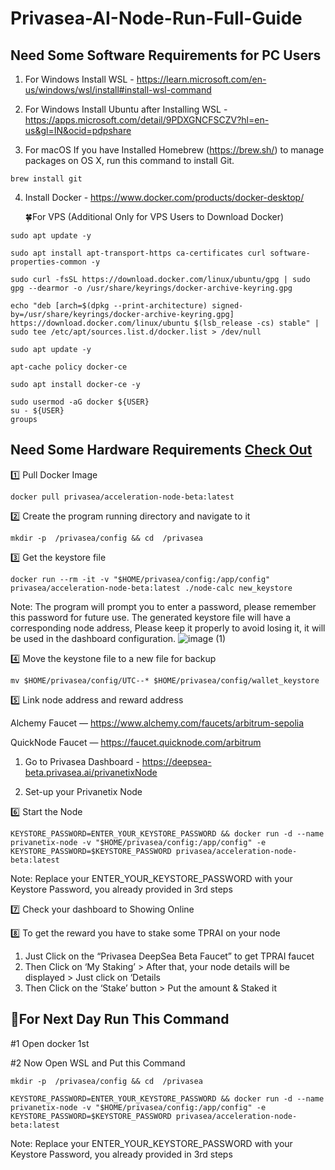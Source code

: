 # Privasea-AI-Node-Run-Full-Guide

## Need Some Software Requirements for PC Users

1. For Windows Install WSL - https://learn.microsoft.com/en-us/windows/wsl/install#install-wsl-command

2. For Windows Install Ubuntu after Installing WSL - https://apps.microsoft.com/detail/9PDXGNCFSCZV?hl=en-us&gl=IN&ocid=pdpshare

3. For macOS If you have Installed Homebrew (https://brew.sh/) to manage packages on OS X,
run this command to install Git.
```
brew install git
```
4. Install Docker - https://www.docker.com/products/docker-desktop/

   🍀For VPS (Additional Only for VPS Users to Download Docker)
```
sudo apt update -y
```
```
sudo apt install apt-transport-https ca-certificates curl software-properties-common -y
```
```
sudo curl -fsSL https://download.docker.com/linux/ubuntu/gpg | sudo gpg --dearmor -o /usr/share/keyrings/docker-archive-keyring.gpg
```
```
echo "deb [arch=$(dpkg --print-architecture) signed-by=/usr/share/keyrings/docker-archive-keyring.gpg] https://download.docker.com/linux/ubuntu $(lsb_release -cs) stable" | sudo tee /etc/apt/sources.list.d/docker.list > /dev/null
```
```
sudo apt update -y
```
```
apt-cache policy docker-ce
```
```
sudo apt install docker-ce -y
```
```
sudo usermod -aG docker ${USER}
su - ${USER}
groups
```

## Need Some Hardware Requirements [Check Out](system-requirements.md)

1️⃣ Pull Docker Image
```
docker pull privasea/acceleration-node-beta:latest
```

2️⃣ Create the program running directory and navigate to it
```
mkdir -p  /privasea/config && cd  /privasea
```

3️⃣ Get the keystore file
```
docker run --rm -it -v "$HOME/privasea/config:/app/config" privasea/acceleration-node-beta:latest ./node-calc new_keystore
```

Note: The program will prompt you to enter a password, please remember this password for future use. The generated keystore file will have a corresponding node address, Please keep it properly to avoid losing it, it will be used in the dashboard configuration.
![image (1)](https://github.com/user-attachments/assets/439e3fc2-15a3-4618-a85c-d68a4dcc47ea)

4️⃣ Move the keystone file to a new file for backup
```
mv $HOME/privasea/config/UTC--* $HOME/privasea/config/wallet_keystore
```

5️⃣ Link node address and reward address

Alchemy Faucet — https://www.alchemy.com/faucets/arbitrum-sepolia

QuickNode Faucet — https://faucet.quicknode.com/arbitrum

1. Go to Privasea Dashboard - https://deepsea-beta.privasea.ai/privanetixNode

2. Set-up your Privanetix Node

6️⃣ Start the Node
```
KEYSTORE_PASSWORD=ENTER_YOUR_KEYSTORE_PASSWORD && docker run -d --name privanetix-node -v "$HOME/privasea/config:/app/config" -e KEYSTORE_PASSWORD=$KEYSTORE_PASSWORD privasea/acceleration-node-beta:latest
```

Note: Replace your ENTER_YOUR_KEYSTORE_PASSWORD with your Keystore Password, you already provided in 3rd steps

7️⃣ Check your dashboard to Showing Online

8️⃣ To get the reward you have to stake some TPRAI on your node

1. Just Click on the “Privasea DeepSea Beta Faucet” to get TPRAI faucet
2. Then Click on ‘My Staking’ > After that, your node details will be displayed > Just click on ‘Details
3. Then Click on the ‘Stake’ button > Put the amount & Staked it

## 🔶For Next Day Run This Command

#1 Open docker 1st 

#2 Now Open WSL and Put this Command 
```
mkdir -p  /privasea/config && cd  /privasea
```
```
KEYSTORE_PASSWORD=ENTER_YOUR_KEYSTORE_PASSWORD && docker run -d --name privanetix-node -v "$HOME/privasea/config:/app/config" -e KEYSTORE_PASSWORD=$KEYSTORE_PASSWORD privasea/acceleration-node-beta:latest
```

Note: Replace your ENTER_YOUR_KEYSTORE_PASSWORD with your Keystore Password, you already provided in 3rd steps
